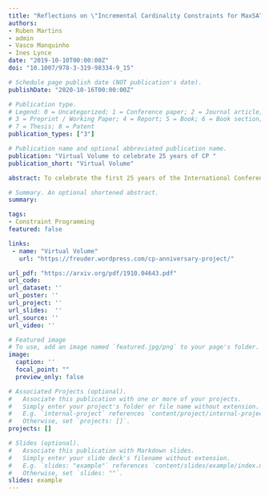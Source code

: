 ```yaml
---
title: "Reflections on \"Incremental Cardinality Constraints for MaxSAT\""
authors:
- Ruben Martins
- admin
- Vasco Manquinho
- Ines Lynce
date: "2019-10-10T00:00:00Z"
doi: "10.1007/978-3-319-98334-9_15"

# Schedule page publish date (NOT publication's date).
publishDate: "2020-10-16T00:00:00Z"

# Publication type.
# Legend: 0 = Uncategorized; 1 = Conference paper; 2 = Journal article;
# 3 = Preprint / Working Paper; 4 = Report; 5 = Book; 6 = Book section;
# 7 = Thesis; 8 = Patent
publication_types: ["3"]

# Publication name and optional abbreviated publication name.
publication: "Virtual Volume to celebrate 25 years of CP "
publication_short: "Virtual Volume"

abstract: To celebrate the first 25 years of the International Conference on Principles and Practice of Constraint Programming (CP) the editors invited the authors of the most cited paper of each year to write a commentary on their paper. This report describes our reflections on the CP 2014 paper "Incremental Cardinality Constraints for MaxSAT" and its impact on the Maximum Satisfiability community and beyond.

# Summary. An optional shortened abstract.
summary: 

tags:
- Constraint Programming
featured: false

links:
 - name: "Virtual Volume"
   url: "https://freuder.wordpress.com/cp-anniversary-project/"

url_pdf: "https://arxiv.org/pdf/1910.04643.pdf"
url_code: 
url_dataset: ''
url_poster: ''
url_project: ''
url_slides:  ''
url_source: ''
url_video: ''

# Featured image
# To use, add an image named `featured.jpg/png` to your page's folder. 
image:
  caption: ''
  focal_point: ""
  preview_only: false

# Associated Projects (optional).
#   Associate this publication with one or more of your projects.
#   Simply enter your project's folder or file name without extension.
#   E.g. `internal-project` references `content/project/internal-project/index.md`.
#   Otherwise, set `projects: []`.
projects: []

# Slides (optional).
#   Associate this publication with Markdown slides.
#   Simply enter your slide deck's filename without extension.
#   E.g. `slides: "example"` references `content/slides/example/index.md`.
#   Otherwise, set `slides: ""`.
slides: example
---
```


